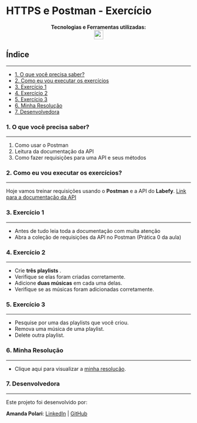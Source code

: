 # HTTPS e Postman - Exercício

<p align="center">
<span><strong>Tecnologias e Ferramentas utilizadas:</strong></span>
<br>
  <a href="https://skillicons.dev">
    <img src="https://skillicons.dev/icons?i=postman,vscode,github,git" style="height: 25px;"/>
  </a>
</p>

## Índice

---

-   [1. O que você precisa saber?](#1-o-que-você-precisa-saber)
-   [2. Como eu vou executar os exercícios](#2-como-eu-vou-executar-os-exercícios)
-   [3. Exercício 1](#3-exercício-1)
-   [4. Exercício 2](#4-exercício-2)
-   [5. Exercício 3](#5-exercício-3)
-   [6. Minha Resolução](#6-minha-resolução)
-   [7. Desenvolvedora](#7-desenvolvedora)

### 1. O que você precisa saber?

---

1. Como usar o Postman
2. Leitura da documentação da API
3. Como fazer requisições para uma API e seus métodos

### 2. Como eu vou executar os exercícios?

---

Hoje vamos treinar requisições usando o **Postman** e a API do **Labefy**.
[Link para a documentação da API](https://documenter.getpostman.com/view/7549981/SztBc8eT?version=latest)

### 3. Exercício 1

---

-   Antes de tudo leia toda a documentação com muita atenção
-   Abra a coleção de requisições da API no Postman (Prática 0 da aula)

### 4. Exercício 2

---

-   Crie **três playlists** .
-   Verifique se elas foram criadas corretamente.
-   Adicione **duas músicas** em cada uma delas.
-   Verifique se as músicas foram adicionadas corretamente.

### 5. Exercício 3

---

-   Pesquise por uma das playlists que você criou.
-   Remova uma música de uma playlist.
-   Delete outra playlist.

### 6. Minha Resolução

---

-   Clique aqui para visualizar a [minha resolução](./RESOLUCAO.md).

### 7. Desenvolvedora

---

Este projeto foi desenvolvido por:

**Amanda Polari**: [LinkedIn](https://www.linkedin.com/in/amandapolari/) | [GitHub](https://github.com/amandapolari)
